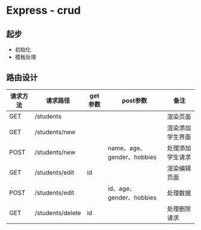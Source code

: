 # Express - crud

## 起步

- 初始化
- 模板处理

## 路由设计

| 请求方法 | 请求路径 | get参数 | post参数 | 备注 |
|---------|----------|--------|----------|------|
| GET     | /students | | | 渲染页面|
| GET | /students/new | | | 渲染添加学生界面|
| POST | /students/new | | name、age、gender、hobbies | 处理添加学生请求 |
| GET | /students/edit | id | | 渲染编辑页面 |
| POST | /students/edit | | id、age、gender、hobbies | 处理数据 |
| GET | /students/delete | id | | 处理删除请求 |